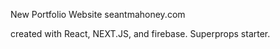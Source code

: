 New Portfolio Website
seantmahoney.com

created with React, NEXT.JS, and firebase. Superprops starter.
